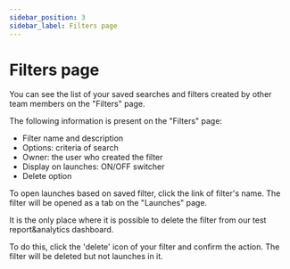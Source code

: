```yaml
---
sidebar_position: 3
sidebar_label: Filters page
---
```


# Filters page

You can see the list of your saved searches and filters created by other team members on the "Filters" page. 

The following information is present on the "Filters" page:

- Filter name and description
- Options: criteria of search
- Owner: the user who created the filter
- Display on launches: ON/OFF switcher
- Delete option

To open launches based on saved filter, click the link of filter's name. The filter will be opened as a tab on the "Launches" page.

It is the only place where it is possible to delete the filter from our test report&analytics dashboard.

To do this, click the 'delete' icon of your filter and confirm the action. The filter will be deleted but not launches in it.

<MediaViewer src="https://youtu.be/ZoVyP5CFML8" alt="Filters page in our centralized test reporting tool" type="video" />
